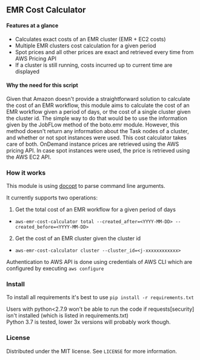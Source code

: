 ## EMR Cost Calculator

#### Features at a glance
- Calculates exact costs of an EMR cluster (EMR + EC2 costs)
- Multiple EMR clusters cost calculation for a given period
- Spot prices and all other prices are exact and retrieved every time from AWS Pricing API
- If a cluster is still running, costs incurred up to current time are displayed

#### Why the need for this script

Given that Amazon doesn't provide a straightforward solution to calculate the cost of an EMR workflow, this module aims to calculate the cost of an EMR workflow given a period of days, or the cost of a single cluster given the cluster id. The simple way to do that would be to use the information given by the JobFLow method of the boto.emr module. However, this method doesn't return any information about the Task nodes of a cluster, and whether or not spot instances were used. This cost calculator takes care of both. OnDemand instance prices are retrieved using the AWS pricing API. In case spot instances were used, the price is retrieved using the AWS EC2 API.

### How it works

This module is using [docopt](http://docopt.org/) to parse command line arguments.

It currently supports two operations:

1. Get the total cost of an EMR workflow for a given period of days
  * `aws-emr-cost-calculator total --created_after=<YYYY-MM-DD> --created_before=<YYYY-MM-DD>`

2. Get the cost of an EMR cluster given the cluster id
  * `aws-emr-cost-calculator cluster --cluster_id=<j-xxxxxxxxxxxx>`

Authentication to AWS API is done using credentials of AWS CLI which are configured by executing
`aws configure`

### Install

To install all requirements it's best to use
`pip install -r requirements.txt`

Users with python<2.7.9 won't be able to run the code if requests[security] isn't installed (which is listed in requirements.txt)<br>
Python 3.7 is tested, lower 3x versions will probably work though.  

### License

Distributed under the MIT license. See `LICENSE` for more information.
